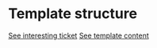 # Template structure

[See interesting ticket](https://github.com/phpDocumentor/phpDocumentor/issues/2865)
[See template content](https://github.com/phpDocumentor/phpDocumentor/tree/v3.0.0/data/templates/default/css)
